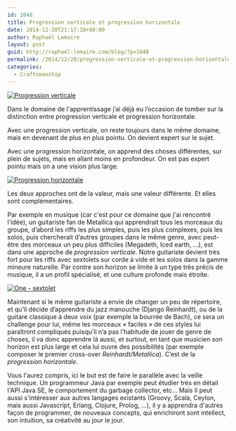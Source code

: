 ```yaml
---
id: 1048
title: Progression verticale et progression horizontale
date: 2014-12-20T21:17:18+00:00
author: Raphaël Lemaire
layout: post
guid: http://raphael-lemaire.com/blog/?p=1048
permalink: /2014/12/20/progression-verticale-et-progression-horizontale/
categories:
  - Craftsmanship
---
```

[<img loading="lazy"  class="alignright wp-image-1076" src="/wp-content/uploads/2014/12/Capture-d’écran-2014-12-20-à-20.00.17-210x300.png" alt="Progression verticale" width="150" height="215" srcset="/wp-content/uploads/2014/12/Capture-d’écran-2014-12-20-à-20.00.17-210x300.png 210w, /wp-content/uploads/2014/12/Capture-d’écran-2014-12-20-à-20.00.17.png 432w" sizes="(max-width: 150px) 100vw, 150px" />](/wp-content/uploads/2014/12/Capture-d’écran-2014-12-20-à-20.00.17.png)


Dans le domaine de l'apprentissage j’ai déjà eu l’occasion de tomber sur la distinction entre progression verticale et
 progression horizontale.

Avec une progression verticale, on reste toujours dans le même domaine, mais en devenant de plus en plus pointu. On 
devient expert sur le sujet.

Avec une progression horizontale, on apprend des choses différentes, sur plein de sujets, mais en allant moins en 
profondeur. On est pas expert pointu mais on a une vision plus large.


[<img loading="lazy"  class="alignleft wp-image-1078 size-medium" src="/wp-content/uploads/2014/12/Capture-d’écran-2014-12-20-à-20.00.22-300x72.png" alt="Progression horizontale" width="300" height="72" srcset="/wp-content/uploads/2014/12/Capture-d’écran-2014-12-20-à-20.00.22-300x72.png 300w, /wp-content/uploads/2014/12/Capture-d’écran-2014-12-20-à-20.00.22.png 1010w" sizes="(max-width: 300px) 100vw, 300px" />](/wp-content/uploads/2014/12/Capture-d’écran-2014-12-20-à-20.00.22.png)

Les deux approches ont de la valeur, mais une valeur différente. Et elles sont complémentaires.


Par exemple en musique (car c'est pour ce domaine que j'ai rencontré l'idée), un guitariste fan de Metallica qui 
apprendrait tous les morceaux du groupe, d’abord les riffs les plus simples, puis les plus complexes, puis les solos,
 puis chercherait d’autres groupes dans le même genre, avec peut-être des morceaux un peu plus difficiles (Megadeth, Iced earth, …),
  est dans une approche de _progression verticale_. Notre guitariste devient très fort pour les riffs avec 
  sextolets sur corde à vide et les solos dans la gamme mineure naturelle. Par contre son horizon se limite à un type 
  très précis de musique, il a un profil spécialisé, et une culture profonde mais étroite.

<a href="/wp-content/uploads/2014/12/Capture-d’écran-2014-12-20-à-19.56.31.png"><img loading="lazy"  class=" size-medium wp-image-1083 alignright" src="/wp-content/uploads/2014/12/Capture-d’écran-2014-12-20-à-19.56.31-300x145.png" alt="One - sextolet" width="300" height="145" srcset="/wp-content/uploads/2014/12/Capture-d’écran-2014-12-20-à-19.56.31-300x145.png 300w, /wp-content/uploads/2014/12/Capture-d’écran-2014-12-20-à-19.56.31.png 386w" sizes="(max-width: 300px) 100vw, 300px" /></a>
  
Maintenant si le même guitariste a envie de changer un peu de répertoire, et qu’il décide d’apprendre du jazz manouche 
(Django Reinhardt), ou de la guitare classique à deux voix (par exemple la bourrée de Bach), ce sera un challenge pour
 lui, même les morceaux « faciles » de ces styles lui paraîtront compliqués puisqu’il n’a pas l’habitude de jouer de 
 genre de choses, il va donc apprendre là aussi, et surtout, en tant que musicien son horizon est plus large et cela 
 lui ouvre des possibilités (par exemple composer le premier cross-over _Reinhardt/Metallica_). C’est de la _progression horizontale_.

Vous l'aurez compris, ici le but est de faire le parallèle avec la veille technique. Un programmeur Java par exemple 
peut étudier très en détail l'API Java SE, le comportement du garbage collector, etc&#8230; Mais il peut aussi 
s'intéresser aux autres langages existants (Groovy, Scala, Ceylon, mais aussi Javascript, Erlang, Clojure, Prolog, &#8230;),
 il y a apprendra d'autres façon de programmer, de nouveaux concepts, qui enrichiront sont intellect, son intuition, 
 sa créativité au jour le jour.

